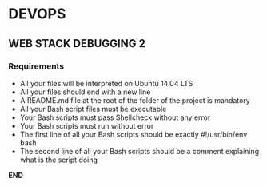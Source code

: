 # DEVOPS
## WEB STACK DEBUGGING 2

### Requirements
*   All your files will be interpreted on Ubuntu 14.04 LTS
*   All your files should end with a new line
*   A README.md file at the root of the folder of the project is mandatory
*   All your Bash script files must be executable
*   Your Bash scripts must pass Shellcheck without any error
*   Your Bash scripts must run without error
*   The first line of all your Bash scripts should be exactly #!/usr/bin/env bash
*   The second line of all your Bash scripts should be a comment explaining what is the script doing

__________END__________
